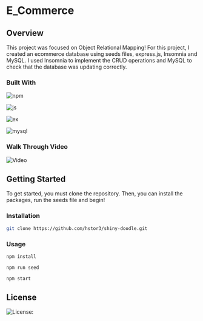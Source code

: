 # E_Commerce

## Overview

This project was focused on Object Relational Mapping!
For this project, I created an ecommerce database using seeds files, express.js, Insomnia and MySQL. I used Insomnia to implement the CRUD operations and MySQL to check that the database was updating correctly. 

### Built With

![npm](https://img.shields.io/badge/npm-CB3837?style=for-the-badge&logo=npm&logoColor=white)

![js](https://img.shields.io/badge/JavaScript-323330?style=for-the-badge&logo=javascript&logoColor=F7DF1E)

![ex](https://img.shields.io/badge/Express.js-000000?style=for-the-badge&logo=express&logoColor=white)

![mysql](https://img.shields.io/badge/MySQL-00000F?style=for-the-badge&logo=mysql&logoColor=white)

### Walk Through Video

![Video](https://drive.google.com/file/d/1oSv6CVEjq5ElTQ8cuhp2px-OBgH19MWB/view)

## Getting Started 

To get started, you must clone the repository. Then, you can install the packages, run the seeds file and begin!

### Installation

```sh
git clone https://github.com/hstor3/shiny-doodle.git
```

### Usage

```sh
npm install
```

```sh
npm run seed
```

```sh
npm start
```

## License

![License: ](https://img.shields.io/badge/license-MIT-blue)

```sh

```